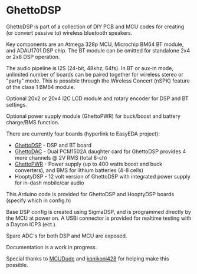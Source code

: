 # GhettoDSP
 
GhettoDSP is part of a collection of DIY PCB and MCU codes for creating (or convert passive to) wireless bluetooth speakers.

Key components are an Atmega 328p MCU, Microchip BM64 BT module, and ADAU1701 DSP chip.   The BT module can be omitted for standalone 2x4 or 2x8 DSP operation.

The audio pipeline is I2S (24-bit, 48khz, 64fs).   In BT or aux-in mode, unlimited number of boards can be paired together for wireless stereo or "party" mode.   This is possible through the Wireless Concert (nSPK) feature of the class 1 BM64 module.

Optional 20x2 or 20x4 I2C LCD module and rotary encoder for DSP and BT settings.

Optional power supply module (GhettoPWR) for buck/boost and battery charge/BMS function.

There are currently four boards (hyperlink to EasyEDA project):

* [GhettoDSP](https://oshwlab.com/k6rp/mega328p-adau1701_copy_copy_copy_copy_copy_copy_copy_copy_copy) - DSP and BT board
* [GhettoDAC](https://oshwlab.com/k6rp/ghettodac-0-1) - Dual PCM1502A daughter card for GhettoDSP provides 4 more channels @ 2V RMS (total 8-ch)
* [GhettoPWR](https://github.com/djamps/GhettoPWR) - Power supply (up to 400 watts boost and buck converters), and BMS for lithium batteries (4-8 cells)
* HooptyDSP - 12 volt version of GhettoDSP with integrated power supply for in-dash mobile/car audio

This Arduino code is provided for GhettoDSP and HooptyDSP boards (specify which in config.h)

Base DSP config is created using SigmaDSP, and is programmed directly by the MCU at power on.  A USBi connector is provided for realtime testing with a Dayton ICP3 (ect.).  

Spare ADC's for both DSP and MCU are exposed.

Documentation is a work in progress.

Special thanks to [MCUDude](https://github.com/MCUdude/SigmaDSP) and [konikoni428](https://github.com/konikoni428/BM64_arduino) for helping make this possible.
